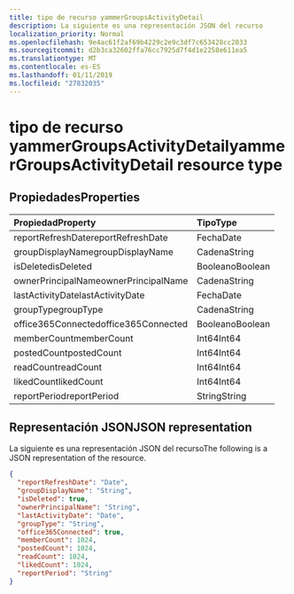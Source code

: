 ```yaml
---
title: tipo de recurso yammerGroupsActivityDetail
description: La siguiente es una representación JSON del recurso
localization_priority: Normal
ms.openlocfilehash: 9e4ac61f2af69b4229c2e9c3df7c653428cc2033
ms.sourcegitcommit: d2b3ca32602ffa76cc7925d7f4d1e2258e611ea5
ms.translationtype: MT
ms.contentlocale: es-ES
ms.lasthandoff: 01/11/2019
ms.locfileid: "27832035"
---
```

# <a name="yammergroupsactivitydetail-resource-type"></a><span data-ttu-id="167ba-103">tipo de recurso yammerGroupsActivityDetail</span><span class="sxs-lookup"><span data-stu-id="167ba-103">yammerGroupsActivityDetail resource type</span></span>

## <a name="properties"></a><span data-ttu-id="167ba-104">Propiedades</span><span class="sxs-lookup"><span data-stu-id="167ba-104">Properties</span></span>

| <span data-ttu-id="167ba-105">Propiedad</span><span class="sxs-lookup"><span data-stu-id="167ba-105">Property</span></span>           | <span data-ttu-id="167ba-106">Tipo</span><span class="sxs-lookup"><span data-stu-id="167ba-106">Type</span></span>    |
| :----------------- | :------ |
| <span data-ttu-id="167ba-107">reportRefreshDate</span><span class="sxs-lookup"><span data-stu-id="167ba-107">reportRefreshDate</span></span>  | <span data-ttu-id="167ba-108">Fecha</span><span class="sxs-lookup"><span data-stu-id="167ba-108">Date</span></span>    |
| <span data-ttu-id="167ba-109">groupDisplayName</span><span class="sxs-lookup"><span data-stu-id="167ba-109">groupDisplayName</span></span>   | <span data-ttu-id="167ba-110">Cadena</span><span class="sxs-lookup"><span data-stu-id="167ba-110">String</span></span>  |
| <span data-ttu-id="167ba-111">isDeleted</span><span class="sxs-lookup"><span data-stu-id="167ba-111">isDeleted</span></span>          | <span data-ttu-id="167ba-112">Booleano</span><span class="sxs-lookup"><span data-stu-id="167ba-112">Boolean</span></span> |
| <span data-ttu-id="167ba-113">ownerPrincipalName</span><span class="sxs-lookup"><span data-stu-id="167ba-113">ownerPrincipalName</span></span> | <span data-ttu-id="167ba-114">Cadena</span><span class="sxs-lookup"><span data-stu-id="167ba-114">String</span></span>  |
| <span data-ttu-id="167ba-115">lastActivityDate</span><span class="sxs-lookup"><span data-stu-id="167ba-115">lastActivityDate</span></span>   | <span data-ttu-id="167ba-116">Fecha</span><span class="sxs-lookup"><span data-stu-id="167ba-116">Date</span></span>    |
| <span data-ttu-id="167ba-117">groupType</span><span class="sxs-lookup"><span data-stu-id="167ba-117">groupType</span></span>          | <span data-ttu-id="167ba-118">Cadena</span><span class="sxs-lookup"><span data-stu-id="167ba-118">String</span></span>  |
| <span data-ttu-id="167ba-119">office365Connected</span><span class="sxs-lookup"><span data-stu-id="167ba-119">office365Connected</span></span> | <span data-ttu-id="167ba-120">Booleano</span><span class="sxs-lookup"><span data-stu-id="167ba-120">Boolean</span></span> |
| <span data-ttu-id="167ba-121">memberCount</span><span class="sxs-lookup"><span data-stu-id="167ba-121">memberCount</span></span>        | <span data-ttu-id="167ba-122">Int64</span><span class="sxs-lookup"><span data-stu-id="167ba-122">Int64</span></span>   |
| <span data-ttu-id="167ba-123">postedCount</span><span class="sxs-lookup"><span data-stu-id="167ba-123">postedCount</span></span>        | <span data-ttu-id="167ba-124">Int64</span><span class="sxs-lookup"><span data-stu-id="167ba-124">Int64</span></span>   |
| <span data-ttu-id="167ba-125">readCount</span><span class="sxs-lookup"><span data-stu-id="167ba-125">readCount</span></span>          | <span data-ttu-id="167ba-126">Int64</span><span class="sxs-lookup"><span data-stu-id="167ba-126">Int64</span></span>   |
| <span data-ttu-id="167ba-127">likedCount</span><span class="sxs-lookup"><span data-stu-id="167ba-127">likedCount</span></span>         | <span data-ttu-id="167ba-128">Int64</span><span class="sxs-lookup"><span data-stu-id="167ba-128">Int64</span></span>   |
| <span data-ttu-id="167ba-129">reportPeriod</span><span class="sxs-lookup"><span data-stu-id="167ba-129">reportPeriod</span></span>       | <span data-ttu-id="167ba-130">String</span><span class="sxs-lookup"><span data-stu-id="167ba-130">String</span></span>  |

## <a name="json-representation"></a><span data-ttu-id="167ba-131">Representación JSON</span><span class="sxs-lookup"><span data-stu-id="167ba-131">JSON representation</span></span>

<span data-ttu-id="167ba-132">La siguiente es una representación JSON del recurso</span><span class="sxs-lookup"><span data-stu-id="167ba-132">The following is a JSON representation of the resource.</span></span>

<!-- {
  "blockType": "resource",
  "@odata.type": "microsoft.graph.yammerGroupsActivityDetail"
} -->

```json
{
  "reportRefreshDate": "Date", 
  "groupDisplayName": "String", 
  "isDeleted": true, 
  "ownerPrincipalName": "String", 
  "lastActivityDate": "Date", 
  "groupType": "String", 
  "office365Connected": true, 
  "memberCount": 1024, 
  "postedCount": 1024, 
  "readCount": 1024, 
  "likedCount": 1024, 
  "reportPeriod": "String"
}
```
